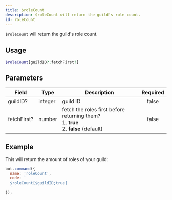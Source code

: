 ```yaml
---
title: $roleCount 
description: $roleCount will return the guild's role count.
id: roleCount
---
```


`$roleCount` will return the guild's role count.

## Usage

```php
$roleCount[guildID?;fetchFirst?]
```

## Parameters 


| Field       | Type    | Description                                                                                | Required |
| ----------- | ------- | ------------------------------------------------------------------------------------------ |:--------:|
| guildID?    | integer | guild ID                                                                                   |    false    |
| fetchFirst? | number  | fetch the roles first before returning them?  <br /> 1. **true** <br /> 2. **false** (default) |    false    |


## Example

This will return the amount of roles of your guild:

```javascript
bot.command({
  name: 'roleCount',
  code: `
  $roleCount[$guildID;true]
  `
});
```
